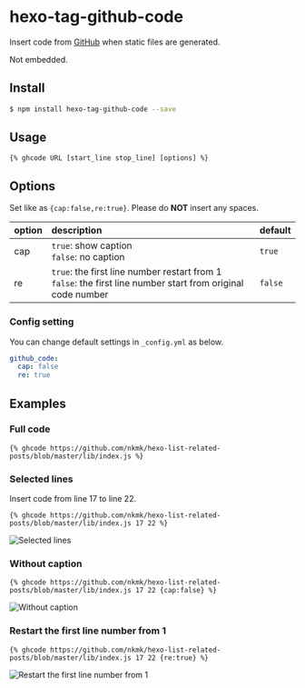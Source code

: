 # hexo-tag-github-code

Insert code from [GitHub](https://github.com/) when static files are generated.

Not embedded.

## Install

```sh
$ npm install hexo-tag-github-code --save
```

## Usage
```
{% ghcode URL [start_line stop_line] [options] %}
```

## Options

Set like as `{cap:false,re:true}`. Please do __NOT__ insert any spaces.

| option | description | default |
| :--- | :--- | :--- |
| cap| `true`: show caption<br> `false`: no caption | `true` |
| re| `true`: the first line number restart from 1<br> `false`: the first line number start from original code number | `false` |

### Config setting

You can change default settings in `_config.yml` as below.

```yml
github_code:
  cap: false
  re: true
```


## Examples

### Full code
```
{% ghcode https://github.com/nkmk/hexo-list-related-posts/blob/master/lib/index.js %}
```

### Selected lines
Insert code from line 17 to line 22.
```
{% ghcode https://github.com/nkmk/hexo-list-related-posts/blob/master/lib/index.js 17 22 %}
```

![Selected lines](https://i.gyazo.com/babfb9ad3851b5a3f4267636ccc8a70d.png)

### Without caption
```
{% ghcode https://github.com/nkmk/hexo-list-related-posts/blob/master/lib/index.js 17 22 {cap:false} %}
```

![Without caption](https://i.gyazo.com/d1e0f94c5041371fc26e5bdc9033edf6.png)

### Restart the first line number from 1
```
{% ghcode https://github.com/nkmk/hexo-list-related-posts/blob/master/lib/index.js 17 22 {re:true} %}
```

![Restart the first line number from 1](https://i.gyazo.com/dc3611fc637352bbe5c57bf7d94f60f2.png)
